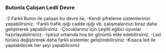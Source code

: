 ### Butonla Çalışan Ledli Devre
-2 Farklı Buton ile çalışan bu devre ile;
-Kendi şifreleme sistemlerinizi yapabilirsiniz.
-Farklı trafik ışığı cadde ışığı vb. çalışmalarınızı biraz daha geliştirerek yapabilirsiniz.
-Çocuklarınız için çeşitli eğitici oyunlar hazırlayabilirsiniz.
-Işıksız ortamda hoş bir görüntü elde edebilirsiniz.
-Led türünü değiştirerek daha farklı sistemler geliştirebilirsiniz
-Kısaca led ile yapılabilecek her şeyi yapabilirsiniz
